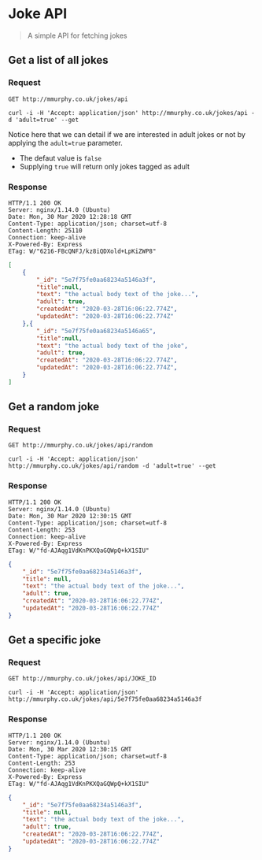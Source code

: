 # Joke API

> A simple API for fetching jokes

## Get a list of all jokes

### Request

`GET http://mmurphy.co.uk/jokes/api`

    curl -i -H 'Accept: application/json' http://mmurphy.co.uk/jokes/api -d 'adult=true' --get

Notice here that we can detail if we are interested in adult jokes or not by applying the `adult=true` parameter.

* The defaut value is `false`
* Supplying `true` will return only jokes tagged as adult

### Response

    HTTP/1.1 200 OK
    Server: nginx/1.14.0 (Ubuntu)
    Date: Mon, 30 Mar 2020 12:28:18 GMT
    Content-Type: application/json; charset=utf-8
    Content-Length: 25110
    Connection: keep-alive
    X-Powered-By: Express
    ETag: W/"6216-FBcQNFJ/kz8iQDXold+LpKiZWP8"

```json
[
    {
        "_id": "5e7f75fe0aa68234a5146a3f",
        "title":null,
        "text": "the actual body text of the joke...",
        "adult": true,
        "createdAt": "2020-03-28T16:06:22.774Z",
        "updatedAt": "2020-03-28T16:06:22.774Z"
    },{
        "_id": "5e7f75fe0aa68234a5146a65",
        "title":null,
        "text": "the actual body text of the joke",
        "adult": true,
        "createdAt": "2020-03-28T16:06:22.774Z",
        "updatedAt": "2020-03-28T16:06:22.774Z",
    }
]
```

## Get a random joke

### Request

`GET http://mmurphy.co.uk/jokes/api/random`

    curl -i -H 'Accept: application/json' http://mmurphy.co.uk/jokes/api/random -d 'adult=true' --get

### Response

    HTTP/1.1 200 OK
    Server: nginx/1.14.0 (Ubuntu)
    Date: Mon, 30 Mar 2020 12:30:15 GMT
    Content-Type: application/json; charset=utf-8
    Content-Length: 253
    Connection: keep-alive
    X-Powered-By: Express
    ETag: W/"fd-AJAqg1VdKnPKXQaGQWpQ+kX1SIU"

```json
{
    "_id": "5e7f75fe0aa68234a5146a3f",
    "title": null,
    "text": "the actual body text of the joke...",
    "adult": true,
    "createdAt": "2020-03-28T16:06:22.774Z",
    "updatedAt": "2020-03-28T16:06:22.774Z"
}
```

## Get a specific joke

### Request

`GET http://mmurphy.co.uk/jokes/api/JOKE_ID`

    curl -i -H 'Accept: application/json' http://mmurphy.co.uk/jokes/api/5e7f75fe0aa68234a5146a3f

### Response

    HTTP/1.1 200 OK
    Server: nginx/1.14.0 (Ubuntu)
    Date: Mon, 30 Mar 2020 12:30:15 GMT
    Content-Type: application/json; charset=utf-8
    Content-Length: 253
    Connection: keep-alive
    X-Powered-By: Express
    ETag: W/"fd-AJAqg1VdKnPKXQaGQWpQ+kX1SIU"

```json
{
    "_id": "5e7f75fe0aa68234a5146a3f",
    "title": null,
    "text": "the actual body text of the joke...",
    "adult": true,
    "createdAt": "2020-03-28T16:06:22.774Z",
    "updatedAt": "2020-03-28T16:06:22.774Z"
}
